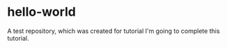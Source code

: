 # hello-world
A test repository, which was created for tutorial
I'm going to complete this tutorial.
